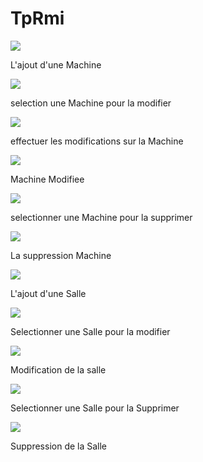 # TpRmi

<img src="rmi/Capture1">
<p>L'ajout d'une Machine</p>

<section>
<img src="rmi/Capture2">
<p>selection une Machine pour la modifier</p>
</section>

<section>
<img src="rmi/Capture3">
<p>effectuer les modifications sur la Machine</p>
</section>
<section>
<img src="rmi/Capture4">
<p> Machine Modifiee </p>
</section>
<section>
<img src="rmi/Capture5">
<p>selectionner une Machine pour la supprimer</p>
</section>
<section>
<img src="rmi/Capture6">
<p> La suppression Machine </p>
</section>

<section>
<img src="rmi/SalleAjoutee">
<p>L'ajout d'une Salle</p>
</section>

<section>
<img src="rmi/sallemodif">
<p>Selectionner une Salle pour la modifier</p>
</section>
<section>
<img src="rmi/sallemodifiee">
<p>Modification de la salle</p>
</section>
<section>
<img src="rmi/sallesupp">
<p>Selectionner une Salle pour la Supprimer</p>
</section>

<section>
<img src="rmi/sallesupprimee">
<p> Suppression de la Salle   </p>
</section>
